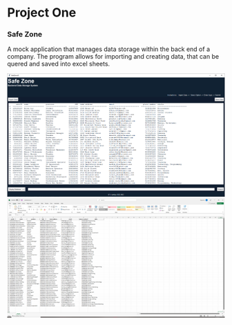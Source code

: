 # Project One
### Safe Zone
A mock application that manages data storage within the back end of a company. The program allows for importing and creating data, that can be quered and saved into excel sheets.

![SafeZone](https://github.com/Bryan-Lor/CSC-1500-Section-902/blob/main/Project%20One/readme%20img/p1img1.PNG?raw=true)
![Database Excel Sheet](https://github.com/Bryan-Lor/CSC-1500-Section-902/blob/main/Project%20One/readme%20img/p1img3.PNG?raw=true)
